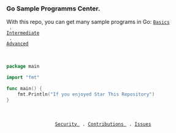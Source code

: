### Go Sample Programms Center.
With this repo, you can get many sample programs in Go:     <code><a href="https://github.com/pacifiquem/Go/blob/main/src/basics">Basics </a> .  <a href="https://github.com/pacifiquem/Go/blob/main/src/intermediate">Intermediate </a>  . <a href="https://github.com/pacifiquem/Go/blob/main/src/advanced">Advanced</a></code>
<br>
<br>

```Go

package main

import "fmt"

func main() {
    fmt.Println("If you enjoyed Star This Repository")
}

```

<br>
<br>

<center>
    <code><a href="https://github.com/pacifiquem/Go/blob/main/SECURITY.md">Security </a> . <a href="https://github.com/pacifiquem/Go/blob/main/CONTRIBUTING.md">Contributions </a> . <a href="https://github.com/pacifiquem/Go/issues">Issues</code>
</center>
